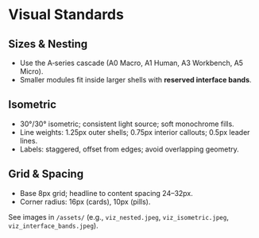 # Visual Standards

## Sizes & Nesting
- Use the A‑series cascade (A0 Macro, A1 Human, A3 Workbench, A5 Micro).
- Smaller modules fit inside larger shells with **reserved interface bands**.

## Isometric
- 30°/30° isometric; consistent light source; soft monochrome fills.
- Line weights: 1.25px outer shells; 0.75px interior callouts; 0.5px leader lines.
- Labels: staggered, offset from edges; avoid overlapping geometry.

## Grid & Spacing
- Base 8px grid; headline to content spacing 24–32px.
- Corner radius: 16px (cards), 10px (pills).

See images in `/assets/` (e.g., `viz_nested.jpeg`, `viz_isometric.jpeg`, `viz_interface_bands.jpeg`).

